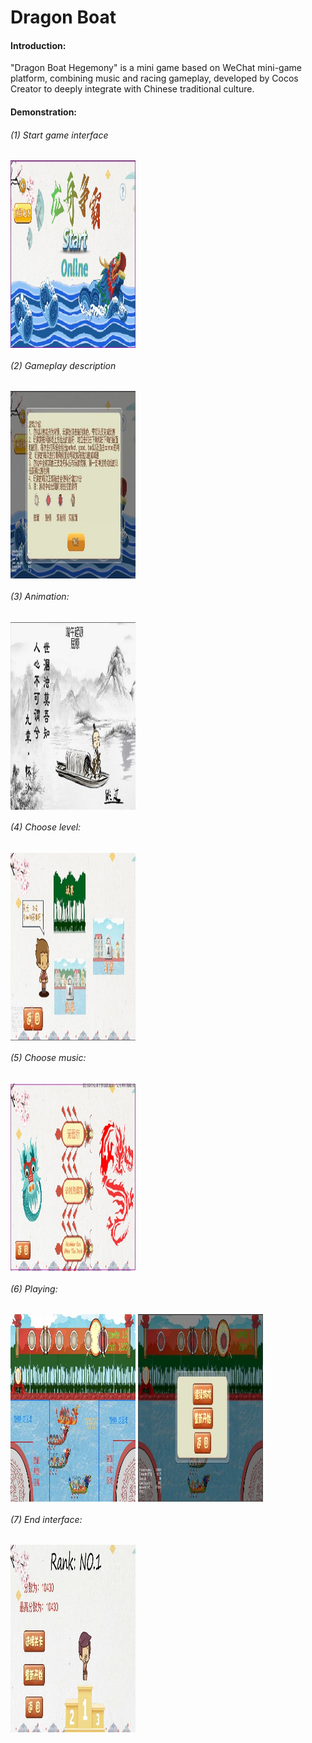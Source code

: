 # Dragon Boat

#### Introduction:

"Dragon Boat Hegemony" is a mini game based on WeChat mini-game platform, combining music and racing gameplay, developed by Cocos Creator to deeply integrate with Chinese traditional culture.

#### Demonstration:

###### (1) Start game interface

<img src="https://github.com/2855239858/Dragon-Boat/blob/master/imgs/1.jpg" width = "200" height = "300" alt="" align=center />

###### (2) Gameplay description

<img src="https://github.com/2855239858/Dragon-Boat/blob/master/imgs/2.jpg" width = "200" height = "300" alt="" align=center />

###### (3) Animation:

<img src="https://github.com/2855239858/Dragon-Boat/blob/master/imgs/3.jpg" width = "200" height = "300" alt="" align=center />

###### (4) Choose level:

<img src="https://github.com/2855239858/Dragon-Boat/blob/master/imgs/4.jpg" width = "200" height = "300" alt="" align=center />

###### (5) Choose music:

<img src="https://github.com/2855239858/Dragon-Boat/blob/master/imgs/5.jpg" width = "200" height = "300" alt="" align=center />

###### (6) Playing:

<img src="https://github.com/2855239858/Dragon-Boat/blob/master/imgs/6.jpg" width = "200" height = "300" alt="" align=center />

<img src="https://github.com/2855239858/Dragon-Boat/blob/master/imgs/7.jpg" width = "200" height = "300" alt="" align=center />

###### (7) End interface:

<img src="https://github.com/2855239858/Dragon-Boat/blob/master/imgs/8.jpg" width = "200" height = "300" alt="" align=center />

